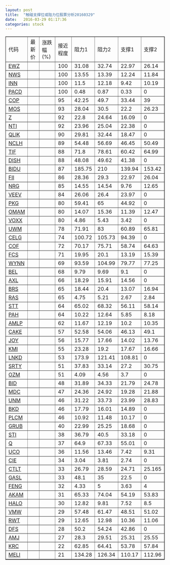 ```yaml
---
layout: post
title:  "触碰支撑位或阻力位股票分析20160329"
date:   2016-03-29 01:17:36
categories: stock
---
```

<script type="text/javascript">
var stockList = []
stockList.push('gb_ewz');
stockList.push('gb_nws');
stockList.push('gb_inn');
stockList.push('gb_pacd');
stockList.push('gb_cop');
stockList.push('gb_mos');
stockList.push('gb_z');
stockList.push('gb_nti');
stockList.push('gb_qlik');
stockList.push('gb_nclh');
stockList.push('gb_tif');
stockList.push('gb_dish');
stockList.push('gb_bidu');
stockList.push('gb_fii');
stockList.push('gb_nrg');
stockList.push('gb_veev');
stockList.push('gb_pkg');
stockList.push('gb_omam');
stockList.push('gb_voxx');
stockList.push('gb_uwm');
stockList.push('gb_celg');
stockList.push('gb_cof');
stockList.push('gb_fcs');
stockList.push('gb_wynn');
stockList.push('gb_bel');
stockList.push('gb_axl');
stockList.push('gb_brs');
stockList.push('gb_ras');
stockList.push('gb_stt');
stockList.push('gb_pah');
stockList.push('gb_amlp');
stockList.push('gb_cake');
stockList.push('gb_joy');
stockList.push('gb_kmi');
stockList.push('gb_lnkd');
stockList.push('gb_srty');
stockList.push('gb_ozm');
stockList.push('gb_bid');
stockList.push('gb_mdc');
stockList.push('gb_unm');
stockList.push('gb_bkd');
stockList.push('gb_plcm');
stockList.push('gb_grub');
stockList.push('gb_sti');
stockList.push('gb_q');
stockList.push('gb_uco');
stockList.push('gb_cie');
stockList.push('gb_ctlt');
stockList.push('gb_gasl');
stockList.push('gb_feng');
stockList.push('gb_akam');
stockList.push('gb_halo');
stockList.push('gb_vmw');
stockList.push('gb_rwt');
stockList.push('gb_dfs');
stockList.push('gb_amj');
stockList.push('gb_krc');
stockList.push('gb_meli');
</script>
<table border="1">
 <tr>
 <td>代码</td>
 <td>最新价</td>
 <td>涨跌幅(%)</td>
 <td>接近程度</td>
 <td>阻力1</td>
 <td>阻力2</td>
 <td>支撑1</td>
 <td>支撑2</td>
</tr>
  <tr id="ewz" class="green">
  <td><a href="http://stock.finance.sina.com.cn/usstock/quotes/EWZ.html" target="_blank">EWZ</a></td><td></td><td></td><td>100</td><td>31.08</td><td>32.74</td><td>22.97</td><td>26.14</td></tr>
  <tr id="nws" class="red">
  <td><a href="http://stock.finance.sina.com.cn/usstock/quotes/NWS.html" target="_blank">NWS</a></td><td></td><td></td><td>100</td><td>13.55</td><td>13.39</td><td>12.24</td><td>11.84</td></tr>
  <tr id="inn" class="red">
  <td><a href="http://stock.finance.sina.com.cn/usstock/quotes/INN.html" target="_blank">INN</a></td><td></td><td></td><td>100</td><td>11.5</td><td>12.18</td><td>9.42</td><td>10.19</td></tr>
  <tr id="pacd" class="red">
  <td><a href="http://stock.finance.sina.com.cn/usstock/quotes/PACD.html" target="_blank">PACD</a></td><td></td><td></td><td>100</td><td>0.48</td><td>0.87</td><td>0.33</td><td>0</td></tr>
  <tr id="cop" class="green">
  <td><a href="http://stock.finance.sina.com.cn/usstock/quotes/COP.html" target="_blank">COP</a></td><td></td><td></td><td>95</td><td>42.25</td><td>49.7</td><td>33.44</td><td>39</td></tr>
  <tr id="mos" class="red">
  <td><a href="http://stock.finance.sina.com.cn/usstock/quotes/MOS.html" target="_blank">MOS</a></td><td></td><td></td><td>93</td><td>28.04</td><td>30.5</td><td>22.2</td><td>26.23</td></tr>
  <tr id="z" class="red">
  <td><a href="http://stock.finance.sina.com.cn/usstock/quotes/Z.html" target="_blank">Z</a></td><td></td><td></td><td>92</td><td>22.8</td><td>24.64</td><td>16.09</td><td>0</td></tr>
  <tr id="nti" class="red">
  <td><a href="http://stock.finance.sina.com.cn/usstock/quotes/NTI.html" target="_blank">NTI</a></td><td></td><td></td><td>92</td><td>23.96</td><td>25.04</td><td>22.38</td><td>0</td></tr>
  <tr id="qlik" class="red">
  <td><a href="http://stock.finance.sina.com.cn/usstock/quotes/QLIK.html" target="_blank">QLIK</a></td><td></td><td></td><td>90</td><td>29.81</td><td>32.44</td><td>18.47</td><td>0</td></tr>
  <tr id="nclh" class="green">
  <td><a href="http://stock.finance.sina.com.cn/usstock/quotes/NCLH.html" target="_blank">NCLH</a></td><td></td><td></td><td>89</td><td>54.48</td><td>56.69</td><td>46.45</td><td>50.49</td></tr>
  <tr id="tif" class="red">
  <td><a href="http://stock.finance.sina.com.cn/usstock/quotes/TIF.html" target="_blank">TIF</a></td><td></td><td></td><td>88</td><td>71.8</td><td>78.61</td><td>60.42</td><td>64.99</td></tr>
  <tr id="dish" class="red">
  <td><a href="http://stock.finance.sina.com.cn/usstock/quotes/DISH.html" target="_blank">DISH</a></td><td></td><td></td><td>88</td><td>48.08</td><td>49.62</td><td>41.38</td><td>0</td></tr>
  <tr id="bidu" class="red">
  <td><a href="http://stock.finance.sina.com.cn/usstock/quotes/BIDU.html" target="_blank">BIDU</a></td><td></td><td></td><td>87</td><td>185.75</td><td>210</td><td>139.94</td><td>153.42</td></tr>
  <tr id="fii" class="red">
  <td><a href="http://stock.finance.sina.com.cn/usstock/quotes/FII.html" target="_blank">FII</a></td><td></td><td></td><td>86</td><td>28.36</td><td>29.3</td><td>22.97</td><td>26.04</td></tr>
  <tr id="nrg" class="green">
  <td><a href="http://stock.finance.sina.com.cn/usstock/quotes/NRG.html" target="_blank">NRG</a></td><td></td><td></td><td>85</td><td>14.55</td><td>14.54</td><td>9.76</td><td>12.65</td></tr>
  <tr id="veev" class="green">
  <td><a href="http://stock.finance.sina.com.cn/usstock/quotes/VEEV.html" target="_blank">VEEV</a></td><td></td><td></td><td>84</td><td>26.06</td><td>26.4</td><td>23.97</td><td>0</td></tr>
  <tr id="pkg" class="red">
  <td><a href="http://stock.finance.sina.com.cn/usstock/quotes/PKG.html" target="_blank">PKG</a></td><td></td><td></td><td>80</td><td>59.41</td><td>65</td><td>44.92</td><td>0</td></tr>
  <tr id="omam" class="green">
  <td><a href="http://stock.finance.sina.com.cn/usstock/quotes/OMAM.html" target="_blank">OMAM</a></td><td></td><td></td><td>80</td><td>14.07</td><td>15.36</td><td>11.39</td><td>12.47</td></tr>
  <tr id="voxx" class="red">
  <td><a href="http://stock.finance.sina.com.cn/usstock/quotes/VOXX.html" target="_blank">VOXX</a></td><td></td><td></td><td>80</td><td>4.86</td><td>5.43</td><td>3.42</td><td>0</td></tr>
  <tr id="uwm" class="red">
  <td><a href="http://stock.finance.sina.com.cn/usstock/quotes/UWM.html" target="_blank">UWM</a></td><td></td><td></td><td>78</td><td>71.91</td><td>83</td><td>60.89</td><td>65.81</td></tr>
  <tr id="celg" class="red">
  <td><a href="http://stock.finance.sina.com.cn/usstock/quotes/CELG.html" target="_blank">CELG</a></td><td></td><td></td><td>74</td><td>100.72</td><td>105.73</td><td>94.39</td><td>0</td></tr>
  <tr id="cof" class="red">
  <td><a href="http://stock.finance.sina.com.cn/usstock/quotes/COF.html" target="_blank">COF</a></td><td></td><td></td><td>72</td><td>70.17</td><td>75.71</td><td>58.74</td><td>64.63</td></tr>
  <tr id="fcs" class="green">
  <td><a href="http://stock.finance.sina.com.cn/usstock/quotes/FCS.html" target="_blank">FCS</a></td><td></td><td></td><td>71</td><td>19.95</td><td>20.1</td><td>13.19</td><td>15.39</td></tr>
  <tr id="wynn" class="red">
  <td><a href="http://stock.finance.sina.com.cn/usstock/quotes/WYNN.html" target="_blank">WYNN</a></td><td></td><td></td><td>69</td><td>93.59</td><td>104.99</td><td>79.77</td><td>77.25</td></tr>
  <tr id="bel" class="green">
  <td><a href="http://stock.finance.sina.com.cn/usstock/quotes/BEL.html" target="_blank">BEL</a></td><td></td><td></td><td>68</td><td>9.79</td><td>9.69</td><td>9.1</td><td>0</td></tr>
  <tr id="axl" class="green">
  <td><a href="http://stock.finance.sina.com.cn/usstock/quotes/AXL.html" target="_blank">AXL</a></td><td></td><td></td><td>66</td><td>18.29</td><td>15.91</td><td>14.56</td><td>0</td></tr>
  <tr id="brs" class="green">
  <td><a href="http://stock.finance.sina.com.cn/usstock/quotes/BRS.html" target="_blank">BRS</a></td><td></td><td></td><td>65</td><td>18.44</td><td>20.4</td><td>13.07</td><td>16.94</td></tr>
  <tr id="ras" class="green">
  <td><a href="http://stock.finance.sina.com.cn/usstock/quotes/RAS.html" target="_blank">RAS</a></td><td></td><td></td><td>65</td><td>4.75</td><td>5.21</td><td>2.67</td><td>2.84</td></tr>
  <tr id="stt" class="green">
  <td><a href="http://stock.finance.sina.com.cn/usstock/quotes/STT.html" target="_blank">STT</a></td><td></td><td></td><td>64</td><td>65.02</td><td>68.32</td><td>56.11</td><td>58.14</td></tr>
  <tr id="pah" class="green">
  <td><a href="http://stock.finance.sina.com.cn/usstock/quotes/PAH.html" target="_blank">PAH</a></td><td></td><td></td><td>64</td><td>10.22</td><td>12.64</td><td>5.85</td><td>8.18</td></tr>
  <tr id="amlp" class="green">
  <td><a href="http://stock.finance.sina.com.cn/usstock/quotes/AMLP.html" target="_blank">AMLP</a></td><td></td><td></td><td>62</td><td>11.67</td><td>12.19</td><td>10.2</td><td>10.35</td></tr>
  <tr id="cake" class="red">
  <td><a href="http://stock.finance.sina.com.cn/usstock/quotes/CAKE.html" target="_blank">CAKE</a></td><td></td><td></td><td>57</td><td>52.58</td><td>54.06</td><td>46.13</td><td>49.1</td></tr>
  <tr id="joy" class="red">
  <td><a href="http://stock.finance.sina.com.cn/usstock/quotes/JOY.html" target="_blank">JOY</a></td><td></td><td></td><td>56</td><td>15.77</td><td>17.66</td><td>14.02</td><td>13.76</td></tr>
  <tr id="kmi" class="green">
  <td><a href="http://stock.finance.sina.com.cn/usstock/quotes/KMI.html" target="_blank">KMI</a></td><td></td><td></td><td>55</td><td>23.28</td><td>19.2</td><td>17.67</td><td>16.66</td></tr>
  <tr id="lnkd" class="green">
  <td><a href="http://stock.finance.sina.com.cn/usstock/quotes/LNKD.html" target="_blank">LNKD</a></td><td></td><td></td><td>53</td><td>173.9</td><td>121.41</td><td>108.81</td><td>0</td></tr>
  <tr id="srty" class="green">
  <td><a href="http://stock.finance.sina.com.cn/usstock/quotes/SRTY.html" target="_blank">SRTY</a></td><td></td><td></td><td>51</td><td>37.83</td><td>33.14</td><td>27.2</td><td>30.75</td></tr>
  <tr id="ozm" class="red">
  <td><a href="http://stock.finance.sina.com.cn/usstock/quotes/OZM.html" target="_blank">OZM</a></td><td></td><td></td><td>51</td><td>4.09</td><td>4.56</td><td>3.7</td><td>0</td></tr>
  <tr id="bid" class="green">
  <td><a href="http://stock.finance.sina.com.cn/usstock/quotes/BID.html" target="_blank">BID</a></td><td></td><td></td><td>48</td><td>31.89</td><td>34.33</td><td>21.79</td><td>24.78</td></tr>
  <tr id="mdc" class="red">
  <td><a href="http://stock.finance.sina.com.cn/usstock/quotes/MDC.html" target="_blank">MDC</a></td><td></td><td></td><td>47</td><td>24.36</td><td>24.92</td><td>19.28</td><td>21.88</td></tr>
  <tr id="unm" class="green">
  <td><a href="http://stock.finance.sina.com.cn/usstock/quotes/UNM.html" target="_blank">UNM</a></td><td></td><td></td><td>46</td><td>31.22</td><td>33.73</td><td>23.99</td><td>28.83</td></tr>
  <tr id="bkd" class="green">
  <td><a href="http://stock.finance.sina.com.cn/usstock/quotes/BKD.html" target="_blank">BKD</a></td><td></td><td></td><td>46</td><td>17.79</td><td>16.01</td><td>14.89</td><td>0</td></tr>
  <tr id="plcm" class="red">
  <td><a href="http://stock.finance.sina.com.cn/usstock/quotes/PLCM.html" target="_blank">PLCM</a></td><td></td><td></td><td>46</td><td>10.92</td><td>11.48</td><td>10.17</td><td>0</td></tr>
  <tr id="grub" class="red">
  <td><a href="http://stock.finance.sina.com.cn/usstock/quotes/GRUB.html" target="_blank">GRUB</a></td><td></td><td></td><td>40</td><td>22.99</td><td>25.25</td><td>18.68</td><td>0</td></tr>
  <tr id="sti" class="red">
  <td><a href="http://stock.finance.sina.com.cn/usstock/quotes/STI.html" target="_blank">STI</a></td><td></td><td></td><td>38</td><td>36.79</td><td>40.5</td><td>33.18</td><td>0</td></tr>
  <tr id="q" class="red">
  <td><a href="http://stock.finance.sina.com.cn/usstock/quotes/Q.html" target="_blank">Q</a></td><td></td><td></td><td>37</td><td>64.9</td><td>67.33</td><td>55.01</td><td>0</td></tr>
  <tr id="uco" class="green">
  <td><a href="http://stock.finance.sina.com.cn/usstock/quotes/UCO.html" target="_blank">UCO</a></td><td></td><td></td><td>36</td><td>11.56</td><td>13.46</td><td>7.42</td><td>9.31</td></tr>
  <tr id="cie" class="red">
  <td><a href="http://stock.finance.sina.com.cn/usstock/quotes/CIE.html" target="_blank">CIE</a></td><td></td><td></td><td>34</td><td>3.04</td><td>3.81</td><td>2.74</td><td>0</td></tr>
  <tr id="ctlt" class="red">
  <td><a href="http://stock.finance.sina.com.cn/usstock/quotes/CTLT.html" target="_blank">CTLT</a></td><td></td><td></td><td>33</td><td>26.79</td><td>28.59</td><td>24.71</td><td>25.165</td></tr>
  <tr id="gasl" class="green">
  <td><a href="http://stock.finance.sina.com.cn/usstock/quotes/GASL.html" target="_blank">GASL</a></td><td></td><td></td><td>33</td><td>48.1</td><td>35</td><td>22.5</td><td>0</td></tr>
  <tr id="feng" class="green">
  <td><a href="http://stock.finance.sina.com.cn/usstock/quotes/FENG.html" target="_blank">FENG</a></td><td></td><td></td><td>32</td><td>4.33</td><td>5</td><td>3.63</td><td>4</td></tr>
  <tr id="akam" class="green">
  <td><a href="http://stock.finance.sina.com.cn/usstock/quotes/AKAM.html" target="_blank">AKAM</a></td><td></td><td></td><td>31</td><td>65.33</td><td>74.04</td><td>54.19</td><td>53.83</td></tr>
  <tr id="halo" class="green">
  <td><a href="http://stock.finance.sina.com.cn/usstock/quotes/HALO.html" target="_blank">HALO</a></td><td></td><td></td><td>30</td><td>12.82</td><td>9.81</td><td>7.52</td><td>8.5</td></tr>
  <tr id="vmw" class="green">
  <td><a href="http://stock.finance.sina.com.cn/usstock/quotes/VMW.html" target="_blank">VMW</a></td><td></td><td></td><td>29</td><td>57.48</td><td>61.47</td><td>48.51</td><td>51.02</td></tr>
  <tr id="rwt" class="red">
  <td><a href="http://stock.finance.sina.com.cn/usstock/quotes/RWT.html" target="_blank">RWT</a></td><td></td><td></td><td>29</td><td>12.65</td><td>12.98</td><td>10.36</td><td>11.06</td></tr>
  <tr id="dfs" class="red">
  <td><a href="http://stock.finance.sina.com.cn/usstock/quotes/DFS.html" target="_blank">DFS</a></td><td></td><td></td><td>28</td><td>50.2</td><td>54.24</td><td>42.86</td><td>0</td></tr>
  <tr id="amj" class="green">
  <td><a href="http://stock.finance.sina.com.cn/usstock/quotes/AMJ.html" target="_blank">AMJ</a></td><td></td><td></td><td>27</td><td>28.3</td><td>29.51</td><td>25.31</td><td>25.55</td></tr>
  <tr id="krc" class="green">
  <td><a href="http://stock.finance.sina.com.cn/usstock/quotes/KRC.html" target="_blank">KRC</a></td><td></td><td></td><td>22</td><td>62.85</td><td>64.41</td><td>53.78</td><td>57.84</td></tr>
  <tr id="meli" class="green">
  <td><a href="http://stock.finance.sina.com.cn/usstock/quotes/MELI.html" target="_blank">MELI</a></td><td></td><td></td><td>21</td><td>134.28</td><td>126.34</td><td>110.17</td><td>112.96</td></tr>
</table>
